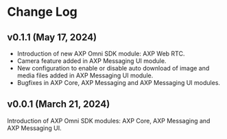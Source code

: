 # Change Log

## v0.1.1 (May 17, 2024)

- Introduction of new AXP Omni SDK module: AXP Web RTC.
- Camera feature added in AXP Messaging UI module.
- New configuration to enable or disable auto download of image and media files added in AXP Messaging UI module.
- Bugfixes in AXP Core, AXP Messaging and AXP Messaging UI modules.

## v0.0.1 (March 21, 2024)

Introduction of AXP Omni SDK modules: AXP Core, AXP Messaging and AXP Messaging UI.
